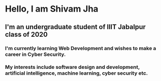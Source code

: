 # **Hello, I am Shivam Jha**
## I'm an undergraduate student of IIIT Jabalpur class of 2020

### I'm currently learning Web Development and wishes to make a career in Cyber Security.
### My interests include software design and development, artificial intelligence, machine learning, cyber security etc.

<!--START_SECTION:waka-->
<!--END_SECTION:waka-->


<!---
ShivamJhaa/ShivamJhaa is a ✨ special ✨ repository because its `README.md` (this file) appears on your GitHub profile.
You can click the Preview link to take a look at your changes.
--->

